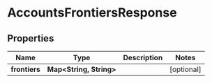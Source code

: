 

# AccountsFrontiersResponse

## Properties

Name | Type | Description | Notes
------------ | ------------- | ------------- | -------------
**frontiers** | **Map&lt;String, String&gt;** |  |  [optional]



